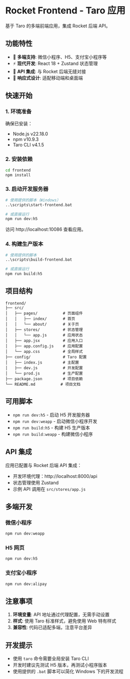# Rocket Frontend - Taro 应用

基于 Taro 的多端前端应用，集成 Rocket 后端 API。

## 功能特性

- 🚀 **多端支持**: 微信小程序、H5、支付宝小程序等
- ⚡ **现代开发**: React 18 + Zustand 状态管理
- 🔗 **API 集成**: 与 Rocket 后端无缝对接
- 📱 **响应式设计**: 适配移动端和桌面端

## 快速开始

### 1. 环境准备
确保已安装：
- Node.js v22.18.0
- npm v10.9.3
- Taro CLI v4.1.5

### 2. 安装依赖
```bash
cd frontend
npm install
```

### 3. 启动开发服务器
```bash
# 使用提供的脚本（Windows）
..\scripts\start-frontend.bat

# 或直接运行
npm run dev:h5
```

访问 http://localhost:10086 查看应用。

### 4. 构建生产版本
```bash
# 使用提供的脚本
..\scripts\build-frontend.bat

# 或直接运行
npm run build:h5
```

## 项目结构

```
frontend/
├── src/
│   ├── pages/           # 页面组件
│   │   ├── index/       # 首页
│   │   └── about/       # 关于页
│   ├── stores/          # 状态管理
│   │   └── app.js       # 应用状态
│   ├── app.jsx          # 应用入口
│   ├── app.config.js    # 应用配置
│   └── app.css          # 全局样式
├── config/              # Taro 配置
│   ├── index.js         # 主配置
│   ├── dev.js           # 开发配置
│   └── prod.js          # 生产配置
├── package.json         # 项目依赖
└── README.md           # 项目文档
```

## 可用脚本

- `npm run dev:h5` - 启动 H5 开发服务器
- `npm run dev:weapp` - 启动微信小程序开发
- `npm run build:h5` - 构建 H5 生产版本
- `npm run build:weapp` - 构建微信小程序

## API 集成

应用已配置与 Rocket 后端 API 集成：
- 开发环境代理：http://localhost:8000/api
- 状态管理使用 Zustand
- 示例 API 调用在 `src/stores/app.js`

## 多端开发

### 微信小程序
```bash
npm run dev:weapp
```

### H5 网页
```bash
npm run dev:h5
```

### 支付宝小程序
```bash
npm run dev:alipay
```

## 注意事项

1. **环境变量**: API 地址通过代理配置，无需手动设置
2. **样式**: 使用 Taro 标准样式，避免使用 Web 特有样式
3. **兼容性**: 代码已适配多端，注意平台差异

## 开发提示

- 使用 `taro` 命令需要全局安装 Taro CLI
- 开发时建议先测试 H5 版本，再测试小程序版本
- 使用提供的 `.bat` 脚本可以简化 Windows 下的开发流程